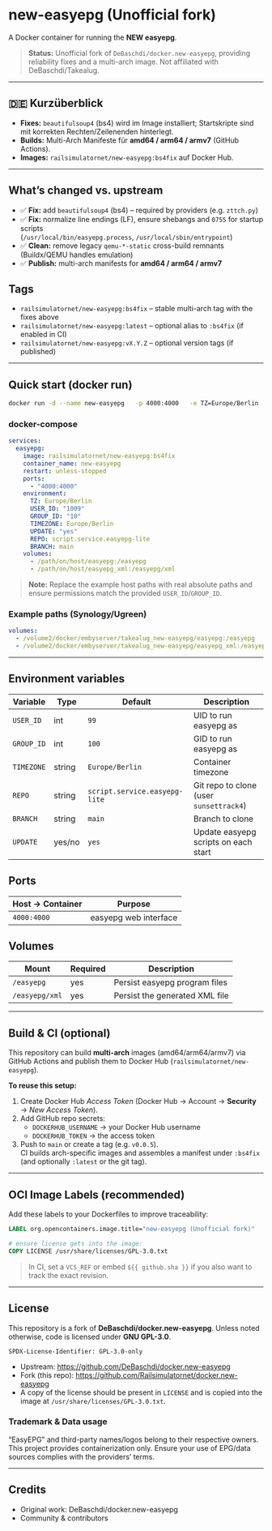 # new-easyepg (Unofficial fork)

A Docker container for running the **NEW easyepg**.

> **Status:** Unofficial fork of `DeBaschdi/docker.new-easyepg`, providing reliability fixes and a multi-arch image. Not affiliated with DeBaschdi/Takealug.

---

## 🇩🇪 Kurzüberblick

- **Fixes:** `beautifulsoup4` (bs4) wird im Image installiert; Startskripte sind mit korrekten Rechten/Zeilenenden hinterlegt.  
- **Builds:** Multi-Arch Manifeste für **amd64 / arm64 / armv7** (GitHub Actions).  
- **Images:** `railsimulatornet/new-easyepg:bs4fix` auf Docker Hub.

---

## What’s changed vs. upstream

- ✅ **Fix:** add `beautifulsoup4` (bs4) – required by providers (e.g. `zttch.py`)
- ✅ **Fix:** normalize line endings (LF), ensure shebangs and `0755` for startup scripts  
  (`/usr/local/bin/easyepg.process`, `/usr/local/sbin/entrypoint`)
- ✅ **Clean:** remove legacy `qemu-*-static` cross-build remnants (Buildx/QEMU handles emulation)
- ✅ **Publish:** multi-arch manifests for **amd64 / arm64 / armv7**

## Tags

- `railsimulatornet/new-easyepg:bs4fix` – stable multi-arch tag with the fixes above  
- `railsimulatornet/new-easyepg:latest` – optional alias to `:bs4fix` (if enabled in CI)  
- `railsimulatornet/new-easyepg:vX.Y.Z` – optional version tags (if published)

---

## Quick start (docker run)

```bash
docker run -d --name new-easyepg   -p 4000:4000   -e TZ=Europe/Berlin   -e USER_ID="1009"   -e GROUP_ID="10"   -e TIMEZONE="Europe/Berlin"   -e UPDATE="yes"   -e REPO="script.service.easyepg-lite"   -e BRANCH="main"   -v /path/on/host/easyepg:/easyepg   -v /path/on/host/easyepg_xml:/easyepg/xml   --restart unless-stopped   railsimulatornet/new-easyepg:bs4fix
```

### docker-compose

```yaml
services:
  easyepg:
    image: railsimulatornet/new-easyepg:bs4fix
    container_name: new-easyepg
    restart: unless-stopped
    ports:
      - "4000:4000"
    environment:
      TZ: Europe/Berlin
      USER_ID: "1009"
      GROUP_ID: "10"
      TIMEZONE: Europe/Berlin
      UPDATE: "yes"
      REPO: script.service.easyepg-lite
      BRANCH: main
    volumes:
      - /path/on/host/easyepg:/easyepg
      - /path/on/host/easyepg_xml:/easyepg/xml
```

> **Note:** Replace the example host paths with real absolute paths and ensure permissions match the provided `USER_ID`/`GROUP_ID`.

### Example paths (Synology/Ugreen)

```yaml
volumes:
  - /volume2/docker/embyserver/takealug_new-easyepg/easyepg:/easyepg
  - /volume2/docker/embyserver/takealug_new-easyepg/easyepg_xml:/easyepg/xml
```

---

## Environment variables

| Variable   | Type    | Default          | Description                                    |
|------------|---------|------------------|------------------------------------------------|
| `USER_ID`  | int     | `99`             | UID to run easyepg as                          |
| `GROUP_ID` | int     | `100`            | GID to run easyepg as                          |
| `TIMEZONE` | string  | `Europe/Berlin`  | Container timezone                             |
| `REPO`     | string  | `script.service.easyepg-lite` | Git repo to clone (user `sunsettrack4`) |
| `BRANCH`   | string  | `main`           | Branch to clone                                |
| `UPDATE`   | yes/no  | `yes`            | Update easyepg scripts on each start           |

## Ports

| Host → Container | Purpose                   |
|------------------|---------------------------|
| `4000:4000`      | easyepg web interface     |

## Volumes

| Mount          | Required | Description                         |
|----------------|----------|-------------------------------------|
| `/easyepg`     | yes      | Persist easyepg program files       |
| `/easyepg/xml` | yes      | Persist the generated XML file      |

---

## Build & CI (optional)

This repository can build **multi-arch** images (amd64/arm64/armv7) via GitHub Actions and publish them to Docker Hub (`railsimulatornet/new-easyepg`).

**To reuse this setup:**
1. Create Docker Hub *Access Token* (Docker Hub → Account → **Security** → *New Access Token*).
2. Add GitHub repo secrets:  
   - `DOCKERHUB_USERNAME` → your Docker Hub username  
   - `DOCKERHUB_TOKEN` → the access token
3. Push to `main` or create a tag (e.g. `v0.0.5`).  
   CI builds arch-specific images and assembles a manifest under `:bs4fix` (and optionally `:latest` or the git tag).

---

## OCI Image Labels (recommended)

Add these labels to your Dockerfiles to improve traceability:

```dockerfile
LABEL org.opencontainers.image.title="new-easyepg (Unofficial fork)"       org.opencontainers.image.description="NEW EasyEPG with bs4 + permissions fixes; multi-arch"       org.opencontainers.image.source="https://github.com/Railsimulatornet/docker.new-easyepg"       org.opencontainers.image.url="https://hub.docker.com/r/railsimulatornet/new-easyepg"       org.opencontainers.image.licenses="GPL-3.0-only"

# ensure license gets into the image:
COPY LICENSE /usr/share/licenses/GPL-3.0.txt
```

> In CI, set a `VCS_REF` or embed `${{ github.sha }}` if you also want to track the exact revision.

---

## License

This repository is a fork of **DeBaschdi/docker.new-easyepg**. Unless noted otherwise, code is licensed under **GNU GPL-3.0**.

```
SPDX-License-Identifier: GPL-3.0-only
```

- Upstream: <https://github.com/DeBaschdi/docker.new-easyepg>  
- Fork (this repo): <https://github.com/Railsimulatornet/docker.new-easyepg>  
- A copy of the license should be present in `LICENSE` and is copied into the image at `/usr/share/licenses/GPL-3.0.txt`.

### Trademark & Data usage

“EasyEPG” and third-party names/logos belong to their respective owners.  
This project provides containerization only. Ensure your use of EPG/data sources complies with the providers’ terms.

---

## Credits

- Original work: DeBaschdi/docker.new-easyepg  
- Community & contributors
